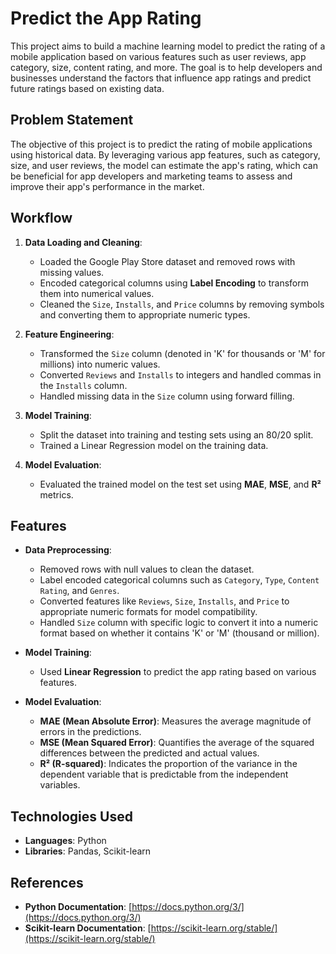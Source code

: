 # Predict the App Rating

This project aims to build a machine learning model to predict the rating of a mobile application based on various features such as user reviews, app category, size, content rating, and more. The goal is to help developers and businesses understand the factors that influence app ratings and predict future ratings based on existing data.

## Problem Statement

The objective of this project is to predict the rating of mobile applications using historical data. By leveraging various app features, such as category, size, and user reviews, the model can estimate the app's rating, which can be beneficial for app developers and marketing teams to assess and improve their app's performance in the market.

## Workflow

1. **Data Loading and Cleaning**:
   - Loaded the Google Play Store dataset and removed rows with missing values.
   - Encoded categorical columns using **Label Encoding** to transform them into numerical values.
   - Cleaned the `Size`, `Installs`, and `Price` columns by removing symbols and converting them to appropriate numeric types.

2. **Feature Engineering**:
   - Transformed the `Size` column (denoted in 'K' for thousands or 'M' for millions) into numeric values.
   - Converted `Reviews` and `Installs` to integers and handled commas in the `Installs` column.
   - Handled missing data in the `Size` column using forward filling.

3. **Model Training**:
   - Split the dataset into training and testing sets using an 80/20 split.
   - Trained a Linear Regression model on the training data.

4. **Model Evaluation**:
   - Evaluated the trained model on the test set using **MAE**, **MSE**, and **R²** metrics.

## Features

- **Data Preprocessing**:  
  - Removed rows with null values to clean the dataset.
  - Label encoded categorical columns such as `Category`, `Type`, `Content Rating`, and `Genres`.
  - Converted features like `Reviews`, `Size`, `Installs`, and `Price` to appropriate numeric formats for model compatibility.
  - Handled `Size` column with specific logic to convert it into a numeric format based on whether it contains 'K' or 'M' (thousand or million).

- **Model Training**:  
  - Used **Linear Regression** to predict the app rating based on various features.

- **Model Evaluation**:  
  - **MAE (Mean Absolute Error)**: Measures the average magnitude of errors in the predictions.
  - **MSE (Mean Squared Error)**: Quantifies the average of the squared differences between the predicted and actual values.
  - **R² (R-squared)**: Indicates the proportion of the variance in the dependent variable that is predictable from the independent variables.


## Technologies Used

- **Languages**: Python  
- **Libraries**: Pandas, Scikit-learn

## References

- **Python Documentation**: [https://docs.python.org/3/](https://docs.python.org/3/)
- **Scikit-learn Documentation**: [https://scikit-learn.org/stable/](https://scikit-learn.org/stable/)
